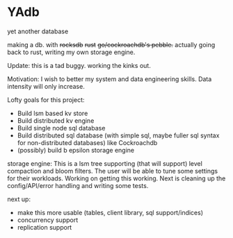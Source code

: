 # YAdb
yet another database

making a db. with ~~rocksdb~~ ~~rust~~ ~~go/cockroachdb's pebble.~~ actually going back to rust, writing my own storage engine.

Update: this is a tad buggy. working the kinks out.

Motivation: I wish to better my system and data engineering skills. Data intensity will only increase. 

Lofty goals for this project: 
- Build lsm based kv store
- Build distributed kv engine
- Build single node sql database
- Build distributed sql database (with simple sql, maybe fuller sql syntax for non-distributed databases) like Cockroachdb
- (possibly) build b epsilon storage engine

storage engine:
This is a lsm tree supporting (that will support) level compaction and bloom filters. The user will be able to tune some settings for their workloads. Working on getting this working. Next is cleaning up the config/API/error handling and writing some tests.

next up:
- make this more usable (tables, client library, sql support/indices)
- concurrency support
- replication support
